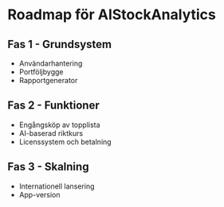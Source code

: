 # Roadmap för AIStockAnalytics

## Fas 1 - Grundsystem
- Användarhantering
- Portföljbygge
- Rapportgenerator

## Fas 2 - Funktioner
- Engångsköp av topplista
- AI-baserad riktkurs
- Licenssystem och betalning

## Fas 3 - Skalning
- Internationell lansering
- App-version
